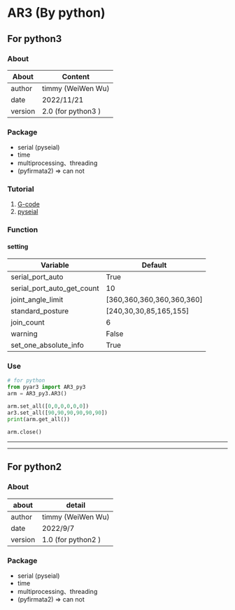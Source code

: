 # AR3 (By python)
## For python3
### **About**

| About     | Content               |
| ----------| ----------------------|
| author    | timmy (WeiWen Wu)     |
| date      | 2022/11/21            |
| version   | 2.0  (for python3 )   |

### **Package**
* serial (pyseial)
* time
* multiprocessing、threading
* (pyfirmata2) => can not

### **Tutorial**
1. [G-code](https://kknews.cc/zh-tw/tech/39k2xx3.html) 
2. [pyseial](https://pyserial.readthedocs.io/en/latest/pyserial_api.html)

### **Function** 
#### **setting**
| Variable                      | Default                   |
| ------------------------------| --------------------------|
| serial_port_auto              | True                      |
| serial_port_auto_get_count    | 10                        |
| joint_angle_limit             | [360,360,360,360,360,360] |
| standard_posture              | [240,30,30,85,165,155]    |
| join_count                    | 6                         |
| warning                       | False                     |
| set_one_absolute_info         |  True                     |


### **Use** 

```python
# for python
from pyar3 import AR3_py3
arm = AR3_py3.AR3() 
       
arm.set_all([0,0,0,0,0,0])
ar3.set_all([90,90,90,90,90,90])
print(arm.get_all())

arm.close()
```

---------------
---------------

## For python2
### **About**
| about | detail |
| ---- | ----|
| author | timmy (WeiWen Wu) |
| date | 2022/9/7 |
| version | 1.0 (for python2 ) |

### **Package**
* serial (pyseial)
* time
* multiprocessing、threading
* (pyfirmata2) => can not

